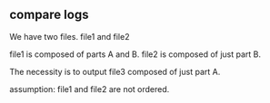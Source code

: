 ## compare logs

We have two files. file1 and file2

file1 is composed of parts A and B.
file2 is composed of just part B.

The necessity is to output file3 composed of just part A.

assumption: file1 and file2 are not ordered.
